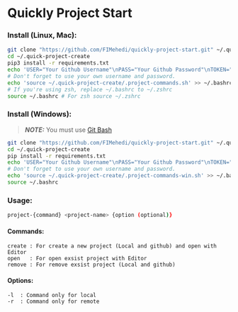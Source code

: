 # Quickly Project Start

### Install (Linux, Mac): 
```bash
git clone "https://github.com/FIMehedi/quickly-project-start.git" ~/.quick-project-create
cd ~/.quick-project-create
pip3 install -r requirements.txt
echo 'USER="Your Github Username"\nPASS="Your Github Password"\nTOKEN="Your Github Account token"' >> .env # Token optional
# Don't forget to use your own username and password.
echo 'source ~/.quick-project-create/.project-commands.sh' >> ~/.bashrc # rc file edit
# If you're using zsh, replace ~/.bashrc to ~/.zshrc
source ~/.bashrc # For zsh source ~/.zshrc
```

### Install (Windows): 
> **_NOTE:_** You must use [Git Bash](https://git-scm.com/download/win)
```bash
git clone "https://github.com/FIMehedi/quickly-project-start.git" ~/.quick-project-create
cd ~/.quick-project-create
pip install -r requirements.txt
echo 'USER="Your Github Username"\nPASS="Your Github Password"\nTOKEN="Your Github Account token"' >> .env # Token optional
# Don't forget to use your own username and password.
echo 'source ~/.quick-project-create/.project-commands-win.sh' >> ~/.bashrc
source ~/.bashrc
```

### Usage:
```bash
project-{command} <project-name> {option (optional)}
```

#### Commands:
```
create : For create a new project (Local and github) and open with Editor
open   : For open exsist project with Editor
remove : For remove exsist project (Local and github)
```	

#### Options:
```
-l  : Command only for local
-r  : Command only for remote
```
